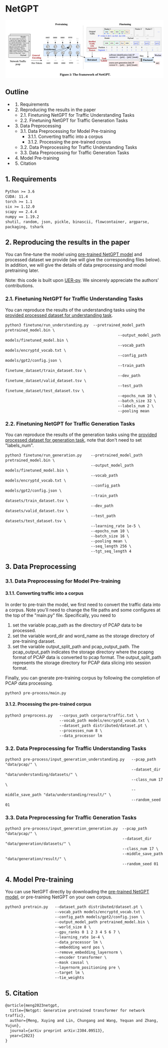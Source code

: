 # NetGPT

![](/images/NetGPT.png "NetGPT")


<!-- TOC -->

## Outline

- 1. Requirements
- 2. Reproducing the results in the paper
    - 2.1. Finetuning NetGPT for Traffic Understanding Tasks
    - 2.2. Finetuning NetGPT for Traffic Generation Tasks
- 3. Data Preprocessing
    - 3.1. Data Preprocessing for Model Pre-training
        - 3.1.1. Converting traffic into a corpus
        - 3.1.2. Processing the pre-trained corpus
    - 3.2. Data Preprocessing for Traffic Understanding Tasks
    - 3.3. Data Preprocessing for Traffic Generation Tasks
- 4. Model Pre-training
- 5. Citation

<!-- /TOC -->

## 1. Requirements
```
Python >= 3.6
CUDA: 11.4
torch >= 1.1
six >= 1.12.0
scapy == 2.4.4
numpy == 1.19.2
shutil, random, json, pickle, binascii, flowcontainer, argparse, packaging, tshark
```

## 2. Reproducing the results in the paper

You can fine-tune the model using [pre-trained NetGPT model](https://drive.google.com/file/d/1GNbWtVgrG9XcuApgkSl1hDRTsDXqm12R/view?usp=drive_link) and processed dataset we provide (we will give the corresponding files below). In addition, we will give the details of data preprocessing and model pretraining later.

Note: this code is built upon [UER-py](https://github.com/dbiir/UER-py). We sincerely appreciate the authors’ contributions.

### 2.1. Finetuning NetGPT for Traffic Understanding Tasks

You can reproduce the results of the understanding tasks using the [provided processed dataset for understanding task](https://drive.google.com/drive/folders/1FBPrdFLm7qnCyPtUdTLGmPx_r3xLZqor?usp=sharing).

```
python3 finetune/run_understanding.py  --pretrained_model_path pretrained_model.bin \
                                                  --output_model_path models/finetuned_model.bin \
                                                  --vocab_path models/encryptd_vocab.txt \
                                                  --config_path models/gpt2/config.json \
                                                  --train_path finetune_dataset/train_dataset.tsv \
                                                  --dev_path finetune_dataset/valid_dataset.tsv \
                                                  --test_path finetune_dataset/test_dataset.tsv \
                                                  --epochs_num 10 \
                                                  --batch_size 32 \
                                                  --labels_num 2 \
                                                  --pooling mean
```

### 2.2. Finetuning NetGPT for Traffic Generation Tasks

You can reproduce the results of the generation tasks using the [provided processed dataset for generation task](https://drive.google.com/drive/folders/1zia8lT6HTEyp3mvKDygaFK6KfrNCf3ou?usp=sharing), note that don't need to set "labels_num".

```
python3 finetune/run_generation.py    --pretrained_model_path pretrained_model.bin \
                                      --output_model_path models/finetuned_model.bin \
                                      --vocab_path models/encryptd_vocab.txt \
                                      --config_path models/gpt2/config.json \
                                      --train_path datasets/train_dataset.tsv \
                                      --dev_path datasets/valid_dataset.tsv \
                                      --test_path datasets/test_dataset.tsv \
                                      --learning_rate 1e-5 \
                                      --epochs_num 10 \
                                      --batch_size 16 \
                                      --pooling mean \
                                      --seq_length 256 \
                                      --tgt_seq_length 4
```

## 3. Data Preprocessing

### 3.1. Data Preprocessing for Model Pre-training

#### 3.1.1. Converting traffic into a corpus

In order to pre-train the model, we first need to convert the traffic data into a corpus. Note you'll need to change the file paths and some configures at the top of the "main.py" file. Specifically, you need to

1. set the variable pcap_path as the directory of PCAP data to be processed.
2. set the variable word_dir and word_name as the storage directory of pre-training daraset.
3. set the variable output_split_path and pcap_output_path. The pcap_output_path indicates the storage directory where the pcapng format of PCAP data is converted to pcap format. The output_split_path represents the storage directory for PCAP data slicing into session format.

Finally, you can gnerate pre-training corpus by following the completion of PCAP data processing.

```
python3 pre-process/main.py
```

#### 3.1.2. Processing the pre-trained corpus

```
python3 preprocess.py   --corpus_path corpora/traffic.txt \
                        --vocab_path models/encryptd_vocab.txt \
                        --dataset_path distributed/dataset.pt \
                        --processes_num 8 \
                        --data_processor lm

```

### 3.2. Data Preprocessing for Traffic Understanding Tasks

```
python3 pre-process/input_generation_understanding.py   --pcap_path "data/pcap/" \
                                                        --dataset_dir "data/understanding/datasets/" \
                                                        --class_num 17 \
                                                        --middle_save_path "data/understanding/result/" \
                                                        --random_seed 01
```

### 3.3. Data Preprocessing for Traffic Generation Tasks


```
python3 pre-process/input_generation_generation.py  --pcap_path "data/pcap/" \
                                                    --dataset_dir "data/generation/datasets/" \
                                                    --class_num 17 \
                                                    --middle_save_path "data/generation/result/" \
                                                    --random_seed 01
```


## 4. Model Pre-training

You can use NetGPT directly by downloading the [pre-trained NetGPT model](https://drive.google.com/file/d/1GNbWtVgrG9XcuApgkSl1hDRTsDXqm12R/view?usp=drive_link), or pre-training NetGPT on your own corpus.


```
python3 pretrain.py   --dataset_path distributed/dataset.pt \
                      --vocab_path models/encryptd_vocab.txt \
                      --config_path models/gpt2/config.json \
                      --output_model_path pretrained_model.bin \
                      --world_size 8 \
                      --gpu_ranks 0 1 2 3 4 5 6 7 \
                      --learning_rate 1e-4 \
                      --data_processor lm \
                      --embedding word pos \
                      --remove_embedding_layernorm \
                      --encoder transformer \
                      --mask causal \
                      --layernorm_positioning pre \
                      --target lm \
                      --tie_weights
```

## 5. Citation

```
@article{meng2023netgpt,
  title={Netgpt: Generative pretrained transformer for network traffic},
  author={Meng, Xuying and Lin, Chungang and Wang, Yequan and Zhang, Yujun},
  journal={arXiv preprint arXiv:2304.09513},
  year={2023}
}
```
